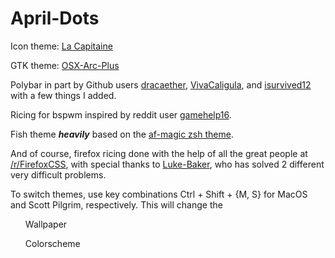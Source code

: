 # April-Dots
Icon theme: <a href="https://github.com/keeferrourke/la-capitaine-icon-theme">La Capitaine</a>

GTK theme: <a href="https://github.com/LinxGem33/OSX-Arc-Plus">OSX-Arc-Plus</a>

Polybar in part by Github users <a href="https://github.com/dracaether">dracaether</a>, <a href="https://github.com/VivaCaligula">VivaCaligula</a>, and <a href="https://www.reddit.com/user/isurvived12">isurvived12</a> with a few things I added.

Ricing for bspwm inspired by reddit user <a href="https://www.reddit.com/user/gamehelp16">gamehelp16</a>.

Fish theme <b><i>heavily</i></b> based on the <a href="https://github.com/robbyrussell/oh-my-zsh/blob/master/themes/af-magic.zsh-theme"> af-magic zsh theme</a>.

And of course, firefox ricing done with the help of all the great people at <a href="https://www.reddit.com/r/FirefoxCSS/">/r/FirefoxCSS</a>, with special thanks to <a href="https://www.reddit.com/user/Luke-Baker">Luke-Baker</a>, who has solved 2 different very difficult problems.

To switch themes, use key combinations Ctrl + Shift + {M, S} for MacOS and Scott Pilgrim, respectively. This will change the <ul>Wallpaper</ul> <ul>Colorscheme</ul>
